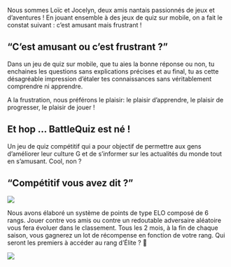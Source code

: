 Nous sommes Loïc et Jocelyn, deux amis nantais passionnés de jeux et d’aventures !
En jouant ensemble à des jeux de quiz sur mobile, on a fait le constat suivant : c’est amusant mais frustrant !

## “C’est amusant ou c’est frustrant ?”

Dans un jeu de quiz sur mobile, que tu aies la bonne réponse ou non, tu enchaines les questions sans explications précises et au final, tu as cette désagréable impression d’étaler tes connaissances sans véritablement comprendre ni apprendre.

A la frustration, nous préférons le plaisir: le plaisir d’apprendre, le plaisir de progresser, le plaisir de jouer !

## Et hop … BattleQuiz est né !


Un jeu de quiz compétitif qui a pour objectif de permettre aux gens d’améliorer leur culture G et de s’informer sur les actualités du monde tout en s’amusant. Cool, non ?

## “Compétitif vous avez dit ?”

![](https://images.jeugeek.com/uploads/images-content/grades-overwatch-ranked-paliers.jpg)

Nous avons élaboré un système de points de type ELO composé de 6 rangs.
Jouer contre vos amis ou contre un redoutable adversaire aléatoire vous fera évoluer dans le classement. Tous les 2 mois, à la fin de chaque saison, vous gagnerez un lot de récompense en fonction de votre rang.
Qui seront les premiers à accéder au rang d’Élite ? 💪

![](https://media3.giphy.com/media/3o7bu57lYhUEFiYDSM/giphy.gif)
